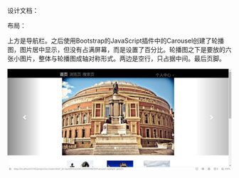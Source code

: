 设计文档：

布局：

​    上方是导航栏。之后使用Bootstrap的JavaScript插件中的Carousel创建了轮播图，图片居中显示，但没有占满屏幕，而是设置了百分比。轮播图之下是要放的六张小图片，整体与轮播图成轴对称形式。两边是空行，只占据中间。最后页脚。

![lab](images\lab.png)